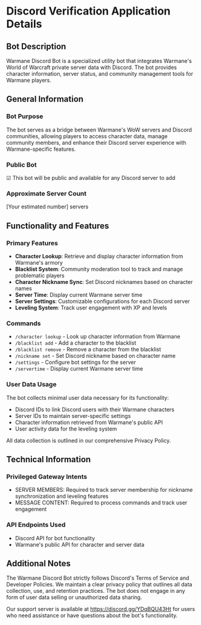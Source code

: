 # Discord Verification Application Details

## Bot Description
Warmane Discord Bot is a specialized utility bot that integrates Warmane's World of Warcraft private server data with Discord. The bot provides character information, server status, and community management tools for Warmane players.

## General Information

### Bot Purpose
The bot serves as a bridge between Warmane's WoW servers and Discord communities, allowing players to access character data, manage community members, and enhance their Discord server experience with Warmane-specific features.

### Public Bot
☑ This bot will be public and available for any Discord server to add

### Approximate Server Count
[Your estimated number] servers

## Functionality and Features

### Primary Features
- **Character Lookup**: Retrieve and display character information from Warmane's armory
- **Blacklist System**: Community moderation tool to track and manage problematic players
- **Character Nickname Sync**: Set Discord nicknames based on character names
- **Server Time**: Display current Warmane server time
- **Server Settings**: Customizable configurations for each Discord server
- **Leveling System**: Track user engagement with XP and levels

### Commands
- `/character lookup` - Look up character information from Warmane
- `/blacklist add` - Add a character to the blacklist
- `/blacklist remove` - Remove a character from the blacklist
- `/nickname set` - Set Discord nickname based on character name
- `/settings` - Configure bot settings for the server
- `/servertime` - Display current Warmane server time

### User Data Usage
The bot collects minimal user data necessary for its functionality:
- Discord IDs to link Discord users with their Warmane characters
- Server IDs to maintain server-specific settings
- Character information retrieved from Warmane's public API
- User activity data for the leveling system

All data collection is outlined in our comprehensive Privacy Policy.

## Technical Information

### Privileged Gateway Intents
- SERVER MEMBERS: Required to track server membership for nickname synchronization and leveling features
- MESSAGE CONTENT: Required to process commands and track user engagement

### API Endpoints Used
- Discord API for bot functionality
- Warmane's public API for character and server data

## Additional Notes
The Warmane Discord Bot strictly follows Discord's Terms of Service and Developer Policies. We maintain a clear privacy policy that outlines all data collection, use, and retention practices. The bot does not engage in any form of user data selling or unauthorized data sharing.

Our support server is available at https://discord.gg/YDqBQU43Ht for users who need assistance or have questions about the bot's functionality. 